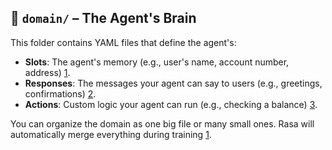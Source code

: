 ## 📂 `domain/` – The Agent's Brain

This folder contains YAML files that define the agent's:
- **Slots**: The agent's memory (e.g., user's name, account number, address) [1](https://rasa.com/docs/reference/primitives/slots/).
- **Responses**: The messages your agent can say to users (e.g., greetings, confirmations) [2](https://rasa.com/docs/reference/primitives/responses).
- **Actions**: Custom logic your agent can run (e.g., checking a balance) [3](https://rasa.com/docs/reference/primitives/custom-actions).

You can organize the domain as one big file or many small ones. Rasa will automatically merge everything during training [1](https://rasa.com/docs/reference/config/domain).